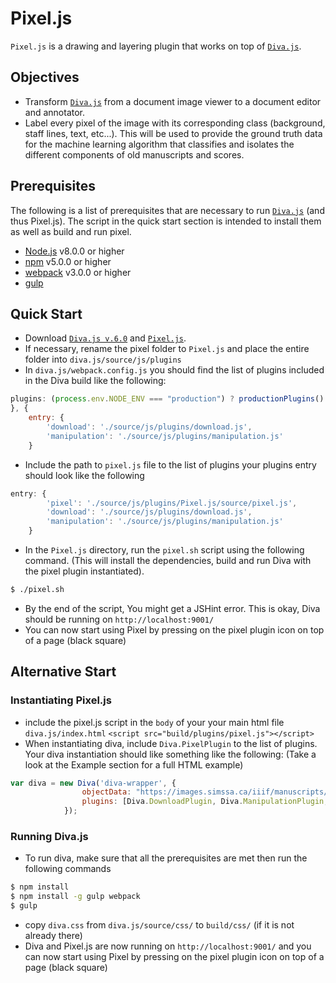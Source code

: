 # Pixel.js
```Pixel.js``` is a drawing and layering plugin that works on top of [```Diva.js```](https://github.com/DDMAL/diva.js). 

## Objectives
- Transform [```Diva.js```](https://github.com/DDMAL/diva.js) from a document image viewer to a document editor and annotator.
- Label every pixel of the image with its corresponding class (background, staff lines, text, etc...). This will be used to provide the ground truth data for the machine learning algorithm that classifies and isolates the different components of old manuscripts and scores.

## Prerequisites
The following is a list of prerequisites that are necessary to run [```Diva.js```](https://github.com/DDMAL/diva.js) (and thus Pixel.js). The script in the quick start section is intended to install them as well as build and run pixel.
- [Node.js](https://github.com/nodesource/distributions#debinstall) v8.0.0 or higher
- [npm](https://www.npmjs.com/get-npm) v5.0.0 or higher
- [webpack](https://webpack.js.org/guides/installation/) v3.0.0 or higher
- [gulp](https://www.npmjs.com/package/gulp)


## Quick Start
- Download [```Diva.js v.6.0```](https://github.com/DDMAL/diva.js/tree/develop-diva6) and [```Pixel.js```](https://github.com/DDMAL/Pixel.js/tree/develop).
- If necessary, rename the pixel folder to ```Pixel.js``` and place the entire folder into `diva.js/source/js/plugins`
- In `diva.js/webpack.config.js` you should find the list of plugins included in the Diva build like the following:

``` js
plugins: (process.env.NODE_ENV === "production") ? productionPlugins() : developmentPlugins()
}, {
    entry: {
        'download': './source/js/plugins/download.js',
        'manipulation': './source/js/plugins/manipulation.js'
    }
```
- Include the path to ```pixel.js``` file to the list of plugins your plugins entry should look like the following
``` js
entry: {
        'pixel': './source/js/plugins/Pixel.js/source/pixel.js',
        'download': './source/js/plugins/download.js',
        'manipulation': './source/js/plugins/manipulation.js'
    }
```

- In the ```Pixel.js``` directory, run the `pixel.sh` script using the following command. (This will install the dependencies, build and run Diva with the pixel plugin instantiated).
```bash
$ ./pixel.sh
``` 
- By the end of the script, You might get a JSHint error. This is okay, Diva should be running on ```http://localhost:9001/``` 
- You can now start using Pixel by pressing on the pixel plugin icon on top of a page (black square)

## Alternative Start
### Instantiating Pixel.js
- include the pixel.js script in the `body` of your your main html file `diva.js/index.html` ```<script src="build/plugins/pixel.js"></script>```
- When instantiating diva, include `Diva.PixelPlugin` to the list of plugins. Your diva instantiation should like something like the following: (Take a look at the Example section for a full HTML example)
``` js
var diva = new Diva('diva-wrapper', {
                objectData: "https://images.simssa.ca/iiif/manuscripts/cdn-hsmu-m2149l4/manifest.json",
                plugins: [Diva.DownloadPlugin, Diva.ManipulationPlugin, Diva.PixelPlugin]
            });
```

### Running Diva.js
- To run diva, make sure that all the prerequisites are met then run the following commands
```bash
$ npm install 
$ npm install -g gulp webpack
$ gulp
```
- copy `diva.css` from `diva.js/source/css/` to `build/css/` (if it is not already there)
- Diva and Pixel.js are now running on ```http://localhost:9001/``` and you can now start using Pixel by pressing on the pixel plugin icon on top of a page (black square)
